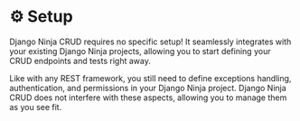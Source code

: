 # ⚙️ Setup

Django Ninja CRUD requires no specific setup! It seamlessly integrates with your existing Django Ninja projects, allowing you to start defining your CRUD endpoints and tests right away.

Like with any REST framework, you still need to define exceptions handling, authentication, and permissions in your Django Ninja project. Django Ninja CRUD does not interfere with these aspects, allowing you to manage them as you see fit.

